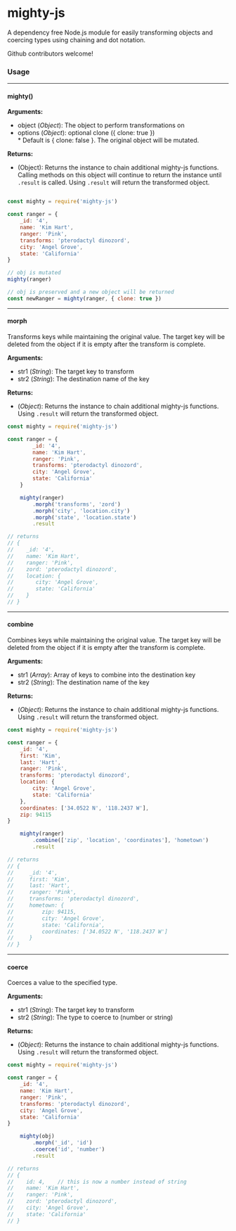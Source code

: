 # mighty-js
A dependency free Node.js module for easily transforming objects and coercing types using chaining and dot notation.

Github contributors welcome!

### Usage
---

#### mighty()

**Arguments:** <br />
- object (*Object*): The object to perform transformations on
- options (*Object*): optional clone ({ clone: true }) <br />
        * Default is { clone: false }. The original object will be mutated. <br />

**Returns:** <br />
- (Object): Returns the instance to chain additional mighty-js functions.  Calling methods on this object will continue to return the instance until `.result` is called.  Using `.result` will return the transformed object. <br />

```javascript

const mighty = require('mighty-js')

const ranger = {
    _id: '4',
    name: 'Kim Hart',
    ranger: 'Pink',
    transforms: 'pterodactyl dinozord',
    city: 'Angel Grove',
    state: 'California'
}

// obj is mutated
mighty(ranger)

// obj is preserved and a new object will be returned
const newRanger = mighty(ranger, { clone: true })

```

---
#### morph
Transforms keys while maintaining the original value.  The target key will be deleted from the object if it is empty after the transform is complete.
<br />

**Arguments:**
- str1 (*String*): The target key to transform
- str2 (*String*): The destination name of the key

**Returns:**
- (*Object*): Returns the instance to chain additional mighty-js functions. Using `.result` will return the transformed object.

```javascript
const mighty = require('mighty-js')

const ranger = {
        _id: '4',
        name: 'Kim Hart',
        ranger: 'Pink',
        transforms: 'pterodactyl dinozord',
        city: 'Angel Grove',
        state: 'California'
    }

    mighty(ranger)
        .morph('transforms', 'zord')
        .morph('city', 'location.city')
        .morph('state', 'location.state')
        .result

// returns
// {
//    _id: '4',
//    name: 'Kim Hart',
//    ranger: 'Pink',
//    zord: 'pterodactyl dinozord',
//    location: {
//       city: 'Angel Grove',
//       state: 'California'
//    }
// }

```
---
#### combine
Combines keys while maintaining the original value.  The target key will be deleted from the object if it is empty after the transform is complete.
<br />

**Arguments:**
- str1 (*Array*): Array of keys to combine into the destination key
- str2 (*String*): The destination name of the key

**Returns:**
- (*Object*): Returns the instance to chain additional mighty-js functions. Using `.result` will return the transformed object.

```javascript
const mighty = require('mighty-js')

const ranger = {
    _id: '4',
    first: 'Kim',
    last: 'Hart',
    ranger: 'Pink',
    transforms: 'pterodactyl dinozord',
    location: {
        city: 'Angel Grove',
        state: 'California'
    },
    coordinates: ['34.0522 N', '118.2437 W'],
    zip: 94115
}

    mighty(ranger)
        .combine(['zip', 'location', 'coordinates'], 'hometown')
        .result

// returns
// {
//     _id: '4',
//     first: 'Kim',
//     last: 'Hart',
//     ranger: 'Pink',
//     transforms: 'pterodactyl dinozord',
//     hometown: {
//         zip: 94115,
//         city: 'Angel Grove',
//         state: 'California',
//         coordinates: ['34.0522 N', '118.2437 W']
//     }
// }

```
---

#### coerce
Coerces a value to the specified type.

**Arguments:**
- str1 (*String*): The target key to transform
- str2 (*String*): The type to coerce to (number or string)

**Returns:**
- (*Object*): Returns the instance to chain additional mighty-js functions. Using `.result` will return the transformed object.

```javascript
const mighty = require('mighty-js')

const ranger = {
    _id: '4',
    name: 'Kim Hart',
    ranger: 'Pink',
    transforms: 'pterodactyl dinozord',
    city: 'Angel Grove',
    state: 'California'
}

    mighty(obj)
        .morph('_id', 'id')
        .coerce('id', 'number')
        .result

// returns
// {
//    id: 4,    // this is now a number instead of string
//    name: 'Kim Hart',
//    ranger: 'Pink',
//    zord: 'pterodactyl dinozord',
//    city: 'Angel Grove',
//    state: 'California'
// }

```
